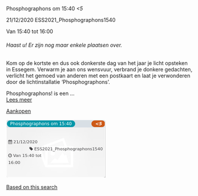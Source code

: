 Phosphographons om 15:40 *<5*

  
21/12/2020 ESS2021\_Phosphographons1540  

Van 15:40 tot 16:00

  

###### *Haast u! Er zijn nog maar enkele plaatsen over.*

  

Kom op de kortste en dus ook donkerste dag van het jaar je licht opsteken in Essegem. Verwarm je aan ons wensvuur, verbrand je donkere gedachten, verlicht het gemoed van anderen met een postkaart en laat je verwonderen door de lichtinstallatie ‘Phosphographons’.  
  
Phosphographons! is een ...  
[Lees meer](https://tickets.vgc.be/activity/subscribe/ESS2021_Phosphographons1540)

[Aankopen](https://tickets.vgc.be/ticketingActivity/subscribe/ESS2021_Phosphographons1540)

![](58548.png)

[Based on this search](https://tickets.vgc.be/activity/index?&vrijeplaatsen=1&Age%5B%5D=3%2C4&entity=109)